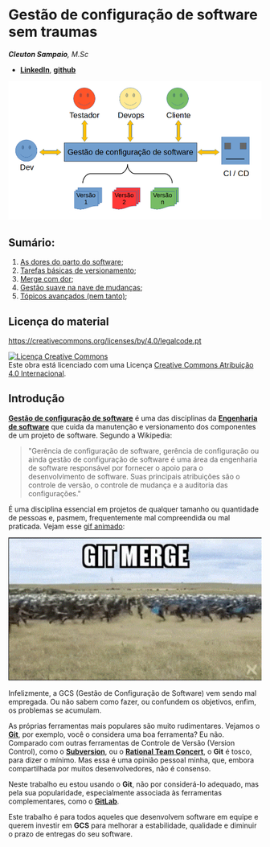 # Gestão de configuração de software sem traumas

***Cleuton Sampaio**, M.Sc*
- [**LinkedIn**](https://www.linkedin.com/in/cleutonsampaio), [**github**](https://github.com/cleuton) 

![](./imagens/gcs.png)

## Sumário:

1. [As dores do parto do software](./capt1/README.md);
2. [Tarefas básicas de versionamento](./capt2/README.md);
3. [Merge com dor](./capt3/README.md);
4. [Gestão suave na nave de mudanças](./capt4/README.md);
5. [Tópicos avançados (nem tanto)](./capt5/README.md);

## Licença do material

https://creativecommons.org/licenses/by/4.0/legalcode.pt


<a rel="license" href="http://creativecommons.org/licenses/by/4.0/"><img alt="Licença Creative Commons" style="border-width:0" src="https://i.creativecommons.org/l/by/4.0/88x31.png" /></a><br />Este obra está licenciado com uma Licença <a rel="license" href="http://creativecommons.org/licenses/by/4.0/">Creative Commons Atribuição 4.0 Internacional</a>.

## Introdução

[**Gestão de configuração de software**](https://pt.wikipedia.org/wiki/Ger%C3%AAncia_de_configura%C3%A7%C3%A3o_de_software) é uma das disciplinas da [**Engenharia de software**](https://pt.wikipedia.org/wiki/Engenharia_de_software) que cuida da manutenção e versionamento dos componentes de um projeto de software. Segundo a Wikipedia: 

> "Gerência de configuração de software, gerência de configuração ou ainda gestão de configuração de software é uma área da engenharia  de software responsável por fornecer o apoio para o desenvolvimento de software. Suas principais atribuições são o controle de versão, o controle de mudança e a auditoria das configurações."

É uma disciplina essencial em projetos de qualquer tamanho ou quantidade de pessoas e, pasmem, frequentemente mal compreendida ou mal praticada. Vejam esse [gif animado](http://gph.is/2nRsBYP): 

![](./imagens/git_merge.gif)

Infelizmente, a GCS (Gestão de Configuração de Software) vem sendo mal empregada. Ou não sabem como fazer, ou confundem os objetivos, enfim, os problemas se acumulam. 

As próprias ferramentas mais populares são muito rudimentares. Vejamos o [**Git**](https://git-scm.com/), por exemplo, você o considera uma boa ferramenta? Eu não. Comparado com outras ferramentas de Controle de Versão (Version Control), como o [**Subversion**](https://subversion.apache.org/), ou o [**Rational Team Concert**](https://jazz.net/products/rational-team-concert.), o **Git** é tosco, para dizer o mínimo. Mas essa é uma opinião pessoal minha, que, embora compartilhada por muitos desenvolvedores, não é consenso. 

Neste trabalho eu estou usando o **Git**, não por considerá-lo adequado, mas pela sua popularidade, especialmente associada às ferramentas complementares, como o [**GitLab**](https://about.gitlab.com/). 

Este trabalho é para todos aqueles que desenvolvem software em equipe e querem investir em **GCS** para melhorar a estabilidade, qualidade e diminuir o prazo de entregas do seu software. 